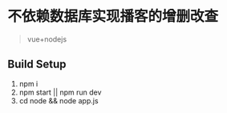 # 不依赖数据库实现播客的增删改查

> vue+nodejs

## Build Setup

1. npm i
2. npm start || npm run dev
3. cd node && node app.js